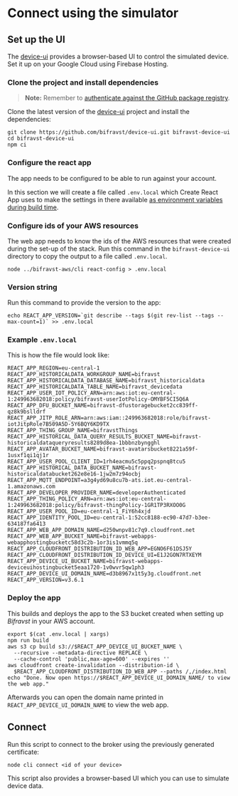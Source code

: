 # Connect using the simulator

## Set up the UI

The [device-ui](https://github.com/bifravst/device-ui) provides a browser-based
UI to control the simulated device. Set it up on your Google Cloud using
Firebase Hosting.

### Clone the project and install dependencies

> **Note:** Remember to
> [authenticate against the GitHub package registry](../guides/GitHubRegistry.md).

Clone the latest version of the
[device-ui](https://github.com/bifravst/device-ui) project and install the
dependencies:

    git clone https://github.com/bifravst/device-ui.git bifravst-device-ui
    cd bifravst-device-ui
    npm ci

### Configure the react app

The app needs to be configured to be able to run against your account.

In this section we will create a file called `.env.local` which Create React App
uses to make the settings in there available
[as environment variables during build time](https://facebook.github.io/create-react-app/docs/adding-custom-environment-variables).

### Configure ids of your AWS resources

The web app needs to know the ids of the AWS resources that were created during
the set-up of the stack. Run this command in the `bifravst-device-ui` directory
to copy the output to a file called `.env.local`.

    node ../bifravst-aws/cli react-config > .env.local

### Version string

Run this command to provide the version to the app:

    echo REACT_APP_VERSION=`git describe --tags $(git rev-list --tags --max-count=1)` >> .env.local

### Example `.env.local`

This is how the file would look like:

    REACT_APP_REGION=eu-central-1
    REACT_APP_HISTORICALDATA_WORKGROUP_NAME=bifravst
    REACT_APP_HISTORICALDATA_DATABASE_NAME=bifravst_historicaldata
    REACT_APP_HISTORICALDATA_TABLE_NAME=bifravst_devicedata
    REACT_APP_USER_IOT_POLICY_ARN=arn:aws:iot:eu-central-1:249963682018:policy/bifravst-userIotPolicy-OMYBF5CI5Q6A
    REACT_APP_DFU_BUCKET_NAME=bifravst-dfustoragebucket2cc839ff-qz8k9bslldrf
    REACT_APP_JITP_ROLE_ARN=arn:aws:iam::249963682018:role/bifravst-iotJitpRole7B509A5D-5Y6BQY6KD9TX
    REACT_APP_THING_GROUP_NAME=bifravstThings
    REACT_APP_HISTORICAL_DATA_QUERY_RESULTS_BUCKET_NAME=bifravst-historicaldataqueryresults8289d8ea-1bbbnzbyngghl
    REACT_APP_AVATAR_BUCKET_NAME=bifravst-avatarsbucket8221a59f-1usxf1qi1qj1r
    REACT_APP_USER_POOL_CLIENT_ID=1rh4eacmu5c5ppq2pspnq8tcu5
    REACT_APP_HISTORICAL_DATA_BUCKET_NAME=bifravst-historicaldatabucket262e8e16-1jw2m7z94ocbj
    REACT_APP_MQTT_ENDPOINT=a3g4yd69u8cu7b-ats.iot.eu-central-1.amazonaws.com
    REACT_APP_DEVELOPER_PROVIDER_NAME=developerAuthenticated
    REACT_APP_THING_POLICY_ARN=arn:aws:iot:eu-central-1:249963682018:policy/bifravst-thingPolicy-1GR1TP3RXOO0G
    REACT_APP_USER_POOL_ID=eu-central-1_FiY6h4xjd
    REACT_APP_IDENTITY_POOL_ID=eu-central-1:52cc8188-ec90-47d7-b3ee-634187fa6413
    REACT_APP_WEB_APP_DOMAIN_NAME=d250wnpv81c7q9.cloudfront.net
    REACT_APP_WEB_APP_BUCKET_NAME=bifravst-webapps-webapphostingbucketc58d3c2b-1or3is1vmmq5q
    REACT_APP_CLOUDFRONT_DISTRIBUTION_ID_WEB_APP=EGNO6F61DSJ5Y
    REACT_APP_CLOUDFRONT_DISTRIBUTION_ID_DEVICE_UI=E1J2GON7RTXEYM
    REACT_APP_DEVICE_UI_BUCKET_NAME=bifravst-webapps-deviceuihostingbucket5eaa1720-1v0wvr5qw1ph3
    REACT_APP_DEVICE_UI_DOMAIN_NAME=d3b8967x1t5y3g.cloudfront.net
    REACT_APP_VERSION=v3.6.1

### Deploy the app

This builds and deploys the app to the S3 bucket created when setting up
_Bifravst_ in your AWS account.

    export $(cat .env.local | xargs)
    npm run build
    aws s3 cp build s3://$REACT_APP_DEVICE_UI_BUCKET_NAME \
      --recursive --metadata-directive REPLACE \
      --cache-control 'public,max-age=600' --expires ''
    aws cloudfront create-invalidation --distribution-id \
      $REACT_APP_CLOUDFRONT_DISTRIBUTION_ID_WEB_APP --paths /,/index.html
    echo "Done. Now open https://$REACT_APP_DEVICE_UI_DOMAIN_NAME/ to view the web app."

Afterwards you can open the domain name printed in
`REACT_APP_DEVICE_UI_DOMAIN_NAME` to view the web app.

## Connect

Run this script to connect to the broker using the previously generated
certificate:

    node cli connect <id of your device>

This script also provides a browser-based UI which you can use to simulate
device data.
